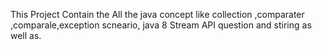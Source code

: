 This Project Contain the All the java concept like collection ,comparater ,comparale,exception scneario, java 8 Stream API question and stiring as well as.
